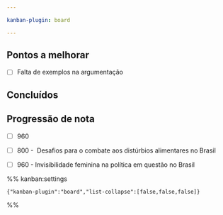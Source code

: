 ```yaml
---

kanban-plugin: board

---
```


## Pontos a melhorar

- [ ] Falta de exemplos na argumentação


## Concluídos



## Progressão de nota

- [ ] 960
- [ ] 800 -  Desafios para o combate aos distúrbios alimentares no Brasil
- [ ] 960 - Invisibilidade feminina na política em questão no Brasil




%% kanban:settings
```
{"kanban-plugin":"board","list-collapse":[false,false,false]}
```
%%